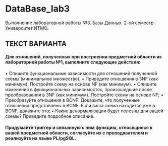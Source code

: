 # DataBase_lab3
Выполнение лабораторной работы №3. Базы Данных. 2-ой семестр. Университет ИТМО. 

## ТЕКСТ ВАРИАНТА 
#### Для отношений, полученных при построении предметной области из лабораторной работы №1, выполните следующие действия: <br />
•	Опишите функциональные зависимости для отношений полученной схемы (минимальное множество);
•	Приведите отношения в 3NF (как минимум). Постройте схему на основе NF (как минимум). 
•	Опишите изменения в функциональных зависимостях, произошедшие после преобразования в 3NF (как минимум). Постройте схему на основе NF;
•	Преобразуйте отношения в BCNF. Докажите, что полученные отношения представлены в BCNF. Если ваша схема находится уже в BCNF, докажите это;
•	Какие денормализации будут полезны для вашей схемы? Приведите подробное описание.
#### Придумайте триггер и связанную с ним функцию, относящиеся к вашей предметной области, согласуйте их с преподавателем и реализуйте на языке PL/pgSQL.



